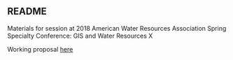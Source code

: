 ## README

Materials for session at 2018 American Water Resources Association Spring Specialty Conference:  GIS and Water Resources X

Working proposal [here](https://fawda123.github.io/AWRA_GIS_session/proposal)
